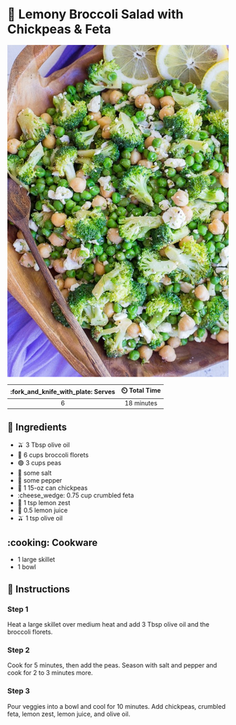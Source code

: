 # :broccoli: Lemony Broccoli Salad with Chickpeas & Feta

![Lemony Broccoli Salad with Chickpeas & Feta](../assets/images/lemony-broccoli-salad-with-chickpeas-&-feta.jpg)

| :fork_and_knife_with_plate: Serves | :timer_clock: Total Time |
|:----------------------------------:|:-----------------------: |
| 6 | 18 minutes |

## :salt: Ingredients

- :olive: 3 Tbsp olive oil
- :broccoli: 6 cups broccoli florets
- :green_circle: 3 cups peas
- :salt: some salt
- :salt: some pepper
- :falafel: 1 15-oz can chickpeas
- :cheese_wedge: 0.75 cup crumbled feta
- :lemon: 1 tsp lemon zest
- :lemon: 0.5 lemon juice
- :olive: 1 tsp olive oil

## :cooking: Cookware

- 1 large skillet
- 1 bowl

## :pencil: Instructions

### Step 1

Heat a large skillet over medium heat and add 3 Tbsp olive oil and the broccoli florets.

### Step 2

Cook for 5 minutes, then add the peas. Season with salt and pepper and cook for 2 to 3 minutes more.

### Step 3

Pour veggies into a bowl and cool for 10 minutes. Add chickpeas, crumbled feta, lemon zest, lemon juice, and olive oil.
